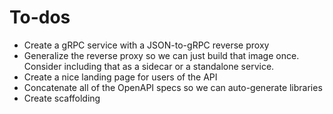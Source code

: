 To-dos
======

* Create a gRPC service with a JSON-to-gRPC reverse proxy
* Generalize the reverse proxy so we can just build that image once.
  Consider including that as a sidecar or a standalone service.
* Create a nice landing page for users of the API
* Concatenate all of the OpenAPI specs so we can auto-generate libraries
* Create scaffolding